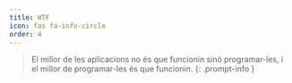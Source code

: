 ```yaml
---
title: WTF
icon: fas fa-info-circle
order: 4
---
```


> El millor de les aplicacions no és que funcionin sinó programar-les, i el millor de programar-les és que funcionin.
{: .prompt-info }
